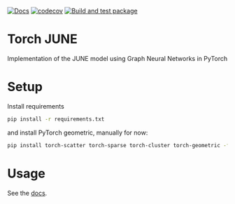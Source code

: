 [![Docs](https://github.com/arnauqb/torch_june/actions/workflows/docs.yml/badge.svg)](https://arnauqb.github.io/torch_june/)
[![codecov](https://codecov.io/gh/arnauqb/torch_june/branch/main/graph/badge.svg?token=ddIEG0Eest)](https://codecov.io/gh/arnauqb/torch_june)
[![Build and test package](https://github.com/arnauqb/torch_june/actions/workflows/ci.yml/badge.svg)](https://github.com/arnauqb/torch_june/actions/workflows/ci.yml)

# Torch JUNE
Implementation of the JUNE model using Graph Neural Networks in PyTorch

# Setup 

Install requirements

```bash
pip install -r requirements.txt
```

and install PyTorch geometric, manually for now:

```bash
pip install torch-scatter torch-sparse torch-cluster torch-geometric -f https://data.pyg.org/whl/torch-1.11.0+cpu.html
```

# Usage

See the [docs](https://arnauqb.github.io/torch_june/).
